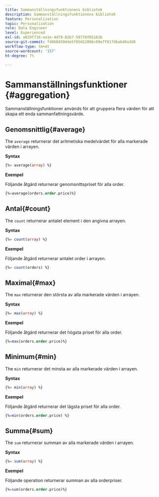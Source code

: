 ```yaml
---
title: Sammanställningsfunktionens bibliotek
description: Sammanställningsfunktionens bibliotek
feature: Personalization
topic: Personalization
role: Data Engineer
level: Experienced
exl-id: a029f716-ea1e-4d79-82b7-59770f05161b
source-git-commit: f4068450dde5f85652096c09e7f817dbab40a3d8
workflow-type: tm+mt
source-wordcount: '157'
ht-degree: 7%

---
```


# Sammanställningsfunktioner {#aggregation}

Sammanställningsfunktioner används för att gruppera flera värden för att skapa ett enda sammanfattningsvärde.

## Genomsnittlig{#average}

The `average` returnerar det aritmetiska medelvärdet för alla markerade värden i arrayen.

**Syntax**

```sql
{%= average(array) %}
```

**Exempel**

Följande åtgärd returnerar genomsnittspriset för alla order.

```sql
{%=average(orders.order.price)%}
```

## Antal{#count}

The `count` returnerar antalet element i den angivna arrayen.

**Syntax**

```sql
{%= count(array) %}
```

**Exempel**

Följande åtgärd returnerar antalet order i arrayen.

```sql
{%= count(orders) %}
```

## Maximal{#max}

The `max` returnerar den största av alla markerade värden i arrayen.

**Syntax**

```sql
{%= max(array) %}
```

**Exempel**

Följande åtgärd returnerar det högsta priset för alla order.

```sql
{%=max(orders.order.price)%}
```

## Minimum{#min}

The `min` returnerar det minsta av alla markerade värden i arrayen.

**Syntax**

```sql
{%= min(array) %}
```

**Exempel**

Följande åtgärd returnerar det lägsta priset för alla order.

```sql
{%=min(orders.order.price) %}
```

## Summa{#sum}

The `sum` returnerar summan av alla markerade värden i arrayen.

**Syntax**

```sql
{%= sum(array) %}
```

**Exempel**

Följande operation returnerar summan av alla orderpriser.

```sql
{%=sum(orders.order.price)%}
```
